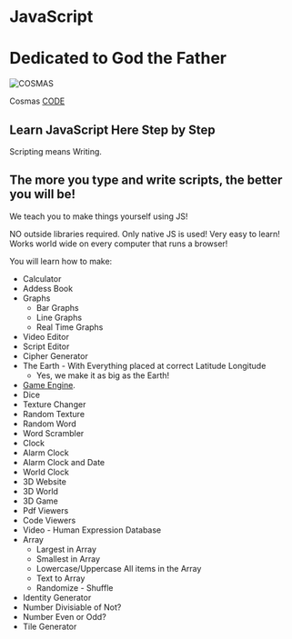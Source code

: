 # JavaScript

# Dedicated to God the Father

![COSMAS](https://collegeofscripting.weebly.com/uploads/6/4/4/8/64482293/college-sign_orig.gif)

Cosmas [CODE](https://github.com/christophertopalian)

## Learn JavaScript Here Step by Step

Scripting means Writing.

## The more you type and write scripts, the better you will be!

We teach you to make things yourself using JS!

NO outside libraries required. Only native JS is used! Very easy to learn! Works world wide on every computer that runs a browser!

You will learn how to make:
+ Calculator
+ Addess Book
+ Graphs
  + Bar Graphs
  + Line Graphs
  + Real Time Graphs
+ Video Editor
+ Script Editor
+ Cipher Generator
+ The Earth - With Everything placed at correct Latitude Longitude
  + Yes, we make it as big as the Earth!
+ [Game Engine](https://github.com/ChristopherTopalian/Topalian-Game-Engine).
+ Dice
+ Texture Changer
+ Random Texture
+ Random Word
+ Word Scrambler
+ Clock
+ Alarm Clock
+ Alarm Clock and Date
+ World Clock
+ 3D Website
+ 3D World
+ 3D Game
+ Pdf Viewers
+ Code Viewers
+ Video - Human Expression Database
+ Array
  + Largest in Array
  + Smallest in Array
  + Lowercase/Uppercase All items in the Array
  + Text to Array
  + Randomize - Shuffle
+ Identity Generator
+ Number Divisiable of Not?
+ Number Even or Odd?
+ Tile Generator
